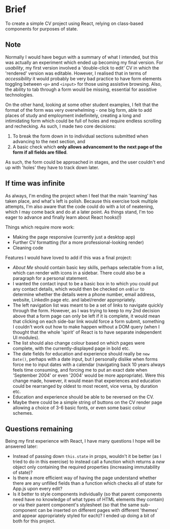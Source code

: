 # Brief

To create a simple CV project using React, relying on class-based components for purposes of state.

## Note

Normally I would have begun with a summary of what I intended, but this was actually an experiment which ended up becoming my final version. For _usability_, my first version involved a 'double-click to edit' CV in which the 'rendered' version was editable. However, I realised that in terms of _accessibility_ it would probably be very bad practice to have form elements toggling between `<p>` and `<input>` for those using assistive browsing. Also, the ability to tab through a form would be missing, essential for assistive technologies.

On the other hand, looking at some other student examples, I felt that the format of the form was very overwhelming - one big form, able to add places of study and employment indefinitely, creating a long and intimidating form which could be full of holes and require endless scrolling and rechecking. As such, I made two core decisions:

1. To break the form down in to individual sections submitted when advancing to the next section, and
2. A basic check which **only allows advancement to the next page of the form if all fields are filled**.

As such, the form could be approached in stages, and the user couldn't end up with 'holes' they have to track down later.

## If time was infinite

As always, I'm ending the project when I feel that the main 'learning' has taken place, and what's left is polish. Because this exercise took multiple attempts, I'm also aware that the code could do with a lot of neatening, which I may come back and do at a later point. As things stand, I'm too eager to advance and finally learn about React hooks(!)

Things which require more work:

- Making the page responsive (currently just a desktop app)
- Further CV formatting (for a more professional-looking render)
- Cleaning code

Features I would have loved to add if this was a final project:

- _About Me_ should contain basic key skills, perhaps selectable from a list, which can render with icons in a sidebar. There could also be a paragraph for a personal statement.
- I wanted the contact input to be a basic box in to which you could put any contact details, which would then be checked on `onBlur` to determine whether the details were a phone number, email address, website, LinkedIn page etc. and label/render appropriately.
- The left navigation list was meant to be a set of links to navigate quickly through the form. However, as I was trying to keep to my 2nd decision above that a form page can only be left if it is complete, it would mean that clicking on each side-bar link would force a form submit, something I couldn't work out how to make happen without a DOM query (when I thought that the whole 'spirit' of React is to have separate independent UI modules).
- The list should also change colour based on which pages were complete, with the currently-displayed page in bold etc.
- The date fields for education and experience should really be `new Date()`, perhaps with a date input, but I personally dislike when forms force me to input dates with a calendar (navigating back 10 years always feels time consuming, and forcing me to put an exact date when 'September 2004' or even '2004' would be more appropriate). Were this change made, however, it would mean that experiences and education could be rearranged by oldest to most recent, vice versa, by duration etc.
- Education and experience should be able to be reversed on the CV.
- Maybe there could be a simple string of buttons on the CV render page allowing a choice of 3-6 basic fonts, or even some basic colour schemes.

## Questions remaining

Being my first experience with React, I have many questions I hope will be answered later:

- Instead of passing down `this.state` in props, wouldn't it be better (as I tried to do in this exercise) to instead call a function which returns a _new_ object only containing the required properties (increasing immutability of state)?
- Is there a more efficient way of having the page understand whether there are any unfilled fields than a function which checks all of state for App.js upon every edit?
- Is it better to style components individually (so that parent components need have no knowledge of what types of HTML elements they contain) or via their parent component's stylesheet (so that the same sub-component can be inserted on different pages with different 'themes' and appear appropriately styled for each)? I ended up doing a bit of both for this project.
